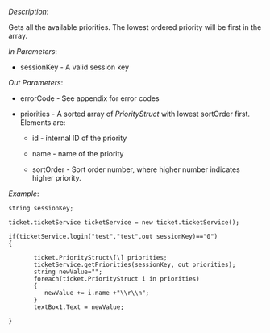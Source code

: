 <properties date="2016-06-24"
SortOrder="162"
/>

*Description*:

Gets all the available priorities. The lowest ordered priority will be first in the array.

 

*In Parameters*:

* sessionKey            - A valid session key

 

*Out Parameters*:

* errorCode  - See appendix for error codes

* priorities    - A sorted array of *PriorityStruct* with lowest sortOrder first. Elements are:

  * id         - internal ID of the priority

  * name    - name of the priority

  * sortOrder         - Sort order number, where higher number indicates higher priority.

                       

*Example*:
```
string sessionKey;

ticket.ticketService ticketService = new ticket.ticketService();

if(ticketService.login("test","test",out sessionKey)=="0")
{

       ticket.PriorityStruct\[\] priorities;
       ticketService.getPriorities(sessionKey, out priorities);
       string newValue="";
       foreach(ticket.PriorityStruct i in priorities)
       {
          newValue += i.name +"\\r\\n";
       }
       textBox1.Text = newValue;

}
```
 
